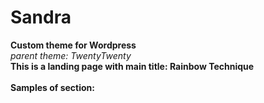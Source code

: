 # Sandra
**Custom theme for Wordpress**
<br>
_parent theme: TwentyTwenty_
<br>
<b>This is a landing page with main title: Rainbow Technique</b>
<br>
<br>
**Samples of section:**
<br>
